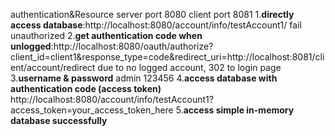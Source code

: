 authentication&Resource server port 8080
client port 8081
1.**directly access database**:http://localhost:8080/account/info/testAccount1/
fail unauthorized
2.**get authentication code when unlogged**:http://localhost:8080/oauth/authorize?client_id=client1&response_type=code&redirect_uri=http://localhost:8081/client/account/redirect
due to no logged account,  302 to login page
3.**username & password** admin 123456
4.**access database with authentication code (access token)**
http://localhost:8080/account/info/testAccount1?access_token=your_access_token_here
5.**access simple in-memory database successfully**

